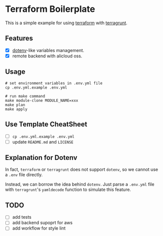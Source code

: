 # Terraform Boilerplate

This is a simple example for using [terraform](https://www.terraform.io) with [terragrunt](https://github.com/gruntwork-io/terragrunt).

## Features

- [x] [dotenv](https://github.com/motdotla/dotenv)-like variables management.
- [x] remote backend with alicloud oss.

## Usage

```shell
# set environment variables in .env.yml file
cp .env.yml.example .env.yml

# run make command
make module-clone MODULE_NAME=xxx
make plan
make apply
```

## Use Template CheatSheet

- [ ] `cp .env.yml.example .env.yml`
- [ ] update `README.md` and `LICENSE`

## Explanation for Dotenv

In fact, `terraform` or `terragrunt` does not support `dotenv`, so we cannot use a `.env` file directly.

Instead, we can borrow the idea behind `dotenv`. Just parse a `.env.yml` file with `terragrunt`'s `yamldecode` function to simulate this feature.

## TODO

- [ ] add tests
- [ ] add backend supoprt for aws
- [ ] add workflow for style lint
